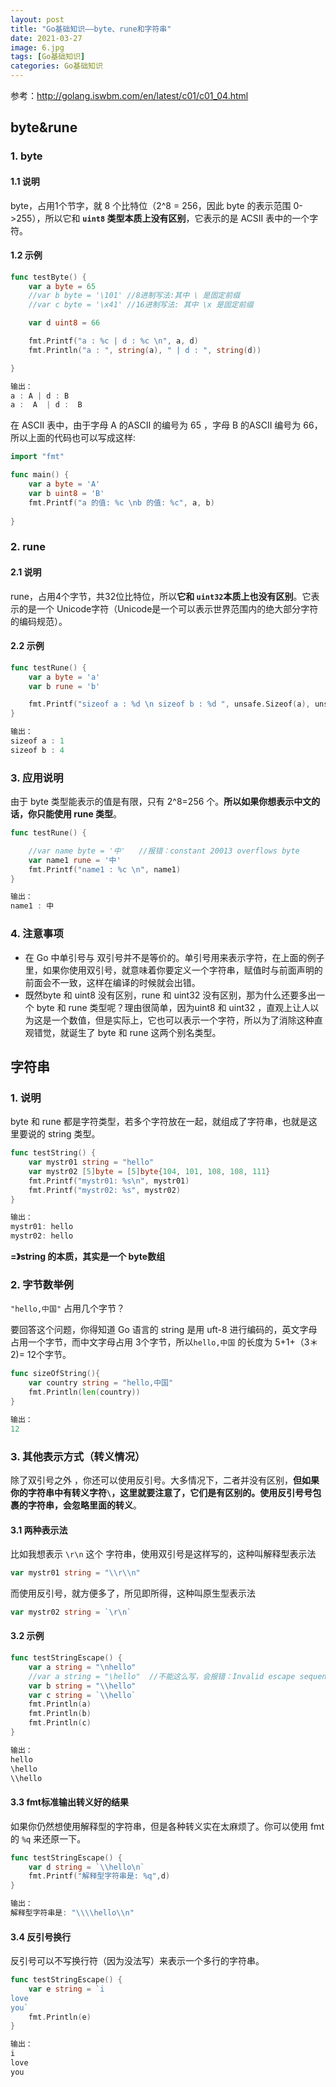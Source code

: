 ```yaml
---
layout: post
title: "Go基础知识——byte、rune和字符串"
date: 2021-03-27
image: 6.jpg
tags: [Go基础知识]
categories: Go基础知识
---
```


参考：http://golang.iswbm.com/en/latest/c01/c01_04.html



## byte&rune 

### 1. byte

#### 1.1 说明

byte，占用1个节字，就 8 个比特位（2^8 = 256，因此 byte 的表示范围 0->255），所以它和 **`uint8` 类型本质上没有区别**，它表示的是 ACSII 表中的一个字符。

#### 1.2 示例

```go
func testByte() {
    var a byte = 65
    //var b byte = '\101' //8进制写法:其中 \ 是固定前缀
    //var c byte = '\x41' //16进制写法: 其中 \x 是固定前缀

    var d uint8 = 66

    fmt.Printf("a : %c | d : %c \n", a, d)
    fmt.Println("a : ", string(a), " | d : ", string(d))

}

输出：
a : A | d : B 
a :  A  | d :  B

```

在 ASCII 表中，由于字母 A 的ASCII 的编号为 65 ，字母 B 的ASCII 编号为 66，所以上面的代码也可以写成这样:

```go
import "fmt"

func main() {
    var a byte = 'A'
    var b uint8 = 'B'
    fmt.Printf("a 的值: %c \nb 的值: %c", a, b)
    
}

```



### 2. rune

#### 2.1 说明

rune，占用4个字节，共32位比特位，所以**它和 `uint32`本质上也没有区别**。它表示的是一个 Unicode字符（Unicode是一个可以表示世界范围内的绝大部分字符的编码规范）。

#### 2.2 示例

```go
func testRune() {
    var a byte = 'a'
    var b rune = 'b'

    fmt.Printf("sizeof a : %d \n sizeof b : %d ", unsafe.Sizeof(a), unsafe.Sizeof(b))   //以10进制输出占的字节数
}

输出：
sizeof a : 1 
sizeof b : 4

```



### 3. 应用说明

由于 byte 类型能表示的值是有限，只有 2^8=256 个。**所以如果你想表示中文的话，你只能使用 rune 类型**。

```go
func testRune() {

    //var name byte = '中'   //报错：constant 20013 overflows byte
    var name1 rune = '中'
    fmt.Printf("name1 : %c \n", name1)
}

输出：
name1 : 中

```



### 4. 注意事项 

- 在 Go 中单引号与 双引号并不是等价的。单引号用来表示字符，在上面的例子里，如果你使用双引号，就意味着你要定义一个字符串，赋值时与前面声明的前面会不一致，这样在编译的时候就会出错。
- 既然byte 和 uint8 没有区别，rune 和 uint32 没有区别，那为什么还要多出一个 byte 和 rune 类型呢？理由很简单，因为uint8 和 uint32 ，直观上让人以为这是一个数值，但是实际上，它也可以表示一个字符，所以为了消除这种直观错觉，就诞生了 byte 和 rune 这两个别名类型。





## 字符串

### 1. 说明 

byte 和 rune 都是字符类型，若多个字符放在一起，就组成了字符串，也就是这里要说的 string 类型。

```go
func testString() {
    var mystr01 string = "hello"
    var mystr02 [5]byte = [5]byte{104, 101, 108, 108, 111}
    fmt.Printf("mystr01: %s\n", mystr01)
    fmt.Printf("mystr02: %s", mystr02)
}

输出：
mystr01: hello
mystr02: hello

```

**=》string 的本质，其实是一个 byte数组**



### 2. 字节数举例

`"hello,中国"` 占用几个字节？

要回答这个问题，你得知道 Go 语言的 string 是用 uft-8 进行编码的，英文字母占用一个字节，而中文字母占用 3个字节，所以`hello,中国` 的长度为 5+1+（3＊2)= 12个字节。

```go
func sizeOfString(){
    var country string = "hello,中国"
    fmt.Println(len(country))
}

输出：
12

```



### 3. 其他表示方式（转义情况） 

除了双引号之外 ，你还可以使用反引号。大多情况下，二者并没有区别，**但如果你的字符串中有转义字符`\`，这里就要注意了，它们是有区别的。使用反引号号包裹的字符串，会忽略里面的转义**。



#### 3.1 两种表示法 

比如我想表示 `\r\n` 这个 字符串，使用双引号是这样写的，这种叫解释型表示法

```go
var mystr01 string = "\\r\\n"
```

而使用反引号，就方便多了，所见即所得，这种叫原生型表示法

```go
var mystr02 string = `\r\n`
```



#### 3.2 示例

```go
func testStringEscape() {
    var a string = "\nhello"
    //var a string = "\hello"  //不能这么写，会报错：Invalid escape sequence
    var b string = "\\hello"
    var c string = `\\hello`
    fmt.Println(a)
    fmt.Println(b)
    fmt.Println(c)
}

输出：
hello
\hello
\\hello

```



#### 3.3 fmt标准输出转义好的结果 

如果你仍然想使用解释型的字符串，但是各种转义实在太麻烦了。你可以使用 fmt 的 `%q` 来还原一下。

```go
func testStringEscape() {
    var d string = `\\hello\n`
    fmt.Printf("解释型字符串是: %q",d)
}

输出：
解释型字符串是: "\\\\hello\\n"

```



#### 3.4 反引号换行

反引号可以不写换行符（因为没法写）来表示一个多行的字符串。

```go
func testStringEscape() {
    var e string = `i
love
you`
    fmt.Println(e)
}

输出：
i
love
you

```